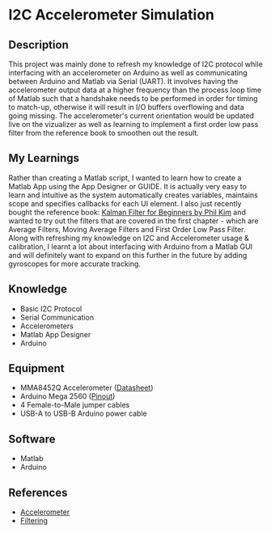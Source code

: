 # I2C Accelerometer Simulation

## Description
This project was mainly done to refresh my knowledge of I2C protocol while interfacing with an accelerometer on Arduino as well as communicating between Arduino and Matlab via Serial (UART). 
It involves having the accelerometer output data at a higher frequency than the process loop time of Matlab such that a handshake needs to be performed in order for timing to match-up, otherwise it will result in I/O buffers overflowing and data going missing. The accelerometer's current orientation would be updated live on the vizualizer as well as learning to implement a first order low pass filter from the reference book to smoothen out the result.

## My Learnings
Rather than creating a Matlab script, I wanted to learn how to create a Matlab App using the App Designer or GUIDE. It is actually very easy to learn and intuitive as the system automatically creates variables, maintains scope and specifies callbacks for each UI element. I also just recently bought the reference book: [Kalman Filter for Beginners by Phil Kim](https://www.amazon.com/Kalman-Filter-Beginners-MATLAB-Examples/dp/1463648359) and wanted to try out the filters that are covered in the first chapter - which are Average Filters, Moving Average Filters and First Order Low Pass Filter. Along with refreshing my knowledge on I2C and Accelerometer usage & calibration, I learnt a lot about interfacing with Arduino from a Matlab GUI and will definitely want to expand on this further in the future by adding gyroscopes for more accurate tracking.

## Knowledge
* Basic I2C Protocol
* Serial Communication
* Accelerometers
* Matlab App Designer
* Arduino

## Equipment
* MMA8452Q Accelerometer ([Datasheet](https://www.nxp.com/docs/en/data-sheet/MMA8451Q.pdf))
* Arduino Mega 2560 ([Pinout](https://www.arduino.cc/en/Hacking/PinMapping2560))
* 4 Female-to-Male jumper cables
* USB-A to USB-B Arduino power cable

## Software
* Matlab
* Arduino

## References
* [Accelerometer](https://www.digikey.com/en/articles/using-an-accelerometer-for-inclination-sensing)
* [Filtering](https://www.amazon.com/Kalman-Filter-Beginners-MATLAB-Examples/dp/1463648359)
